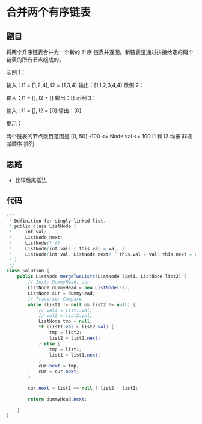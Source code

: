 # 合并两个有序链表

## 题目

将两个升序链表合并为一个新的 升序 链表并返回。新链表是通过拼接给定的两个链表的所有节点组成的。 

 

示例 1：


输入：l1 = [1,2,4], l2 = [1,3,4]
输出：[1,1,2,3,4,4]
示例 2：

输入：l1 = [], l2 = []
输出：[]
示例 3：

输入：l1 = [], l2 = [0]
输出：[0]
 

提示：

两个链表的节点数目范围是 [0, 50]
-100 <= Node.val <= 100
l1 和 l2 均按 非递减顺序 排列


## 思路

- 比较后尾插法

## 代码

```java
/**
 * Definition for singly-linked list.
 * public class ListNode {
 *     int val;
 *     ListNode next;
 *     ListNode() {}
 *     ListNode(int val) { this.val = val; }
 *     ListNode(int val, ListNode next) { this.val = val; this.next = next; }
 * }
 */
class Solution {
    public ListNode mergeTwoLists(ListNode list1, ListNode list2) {
        // Init: DummyHead, cur
        ListNode dummyHead = new ListNode(-1);
        ListNode cur = dummyHead;
        // Traverse: Compare
        while (list1 != null && list2 != null) {
            // val1 = list1.val;
            // val2 = list2.val;
            ListNode tmp = null;
            if (list1.val > list2.val) {
                tmp = list2;
                list2 = list2.next;
            } else {
                tmp = list1;
                list1 = list1.next;
            }
            cur.next = tmp;
            cur = cur.next;
        }

        cur.next = list1 == null ? list2 : list1;

        return dummyHead.next;
        
    }
}
```
